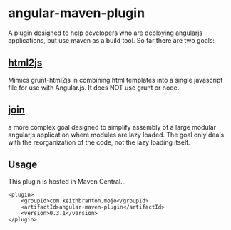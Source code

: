 angular-maven-plugin
====================

A plugin designed to help developers who are deploying angularjs applications, but use maven as a build tool. So far there are two goals:

[html2js](doc/html2js.md)
-------
Mimics grunt-html2js in combining html templates into a single javascript file for use with Angular.js. It does NOT use grunt or node.

[join](doc/join.md)
----
a more complex goal designed to simplify assembly of a large modular angularjs application where modules are lazy loaded. The goal only deals with the reorganization of the code, not the lazy loading itself. 

Usage
-----
 
This plugin is hosted in Maven Central...

    <plugin>
        <groupId>com.keithbranton.mojo</groupId>
        <artifactId>angular-maven-plugin</artifactId>
        <version>0.3.1</version>
    </plugin>
